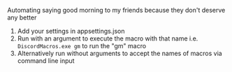 Automating saying good morning to my friends because they don't deserve any better

1. Add your settings in appsettings.json
2. Run with an argument to execute the macro with that name i.e. `DiscordMacros.exe gm` to run the "gm" macro
3. Alternatively run without arguments to accept the names of macros via command line input
